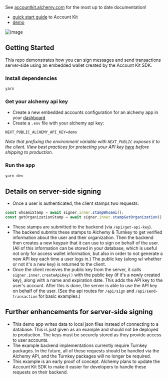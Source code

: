 See [accountkit.alchemy.com](https://accountkit.alchemy.com/) for the most up to date documentation!

- [quick start guide](https://accountkit.alchemy.com/react/quickstart) to Account Kit
- [demo](https://demo.alchemy.com/)

![image](https://github.com/user-attachments/assets/b7a820e7-1927-4bee-8eaa-52ca4af0f87a)

## Getting Started

This repo demonstrates how you can sign messages and send transactions server-side using an embedded wallet created by the Account Kit SDK.

### Install dependencies

```bash
yarn
```

### Get your alchemy api key

- Create a new embedded accounts configuration for an alchemy app in your [dashboard](https://dashboard.alchemy.com/accounts)
- Create a `.env` file with your alchemy api key:

```
NEXT_PUBLIC_ALCHEMY_API_KEY=demo
```

_Note that prefixing the environment variable with `NEXT_PUBLIC` exposes it to the client. View best practices for protecting your API key [here](https://accountkit.alchemy.com/resources/faqs#how-should-i-protect-my-api-key-and-policy-id-in-the-frontend) before shipping to production._

### Run the app

```bash
yarn dev
```

## Details on server-side signing

- Once a user is authenticated, the client stamps two requests:

```ts
const whoamiStamp = await signer.inner.stampWhoami();
const getOrganizationStamp = await signer.inner.stampGetOrganization();
```

- These stamps are submitted to the backend (via `/api/get-api-key`).
- The backend submits these stamps to Alchemy & Turnkey to get verified information about the user and their organization. Then the backend then creates a new keypair that it can use to sign on behalf of the user. (All of this information can be stored in your database, which is useful not only for access wallet information, but also in order to not generate a new API key each time a user logs in.) The public key (along w/ whether or not it's a new key) is returned to the client.
- Once the client receives the public key from the server, it calls `signer.inner.createApiKey()` with the public key (if it's a newly created key), along with a name and expiration date. This adds the API key to the user's account. After this is done, the server is able to use the API key on behalf of the user. (See the api routes for `/api/sign` and `/api/send-transaction` for basic examples.)

## Further enhancements for server-side signing

- This demo app writes data to local json files instead of connecting to a database. This is just given as an example and should not be deployed to production. The keys must be securely stored as they provide access to user accounts.
- The example backend implementations currently require Turnkey packages. In the future, all of these requests should be handled via the Alchemy API, and the Turnkey packages will no longer be required.
- This example is an early proof of concept. Alchemy plans to update the Account Kit SDK to make it easier for developers to handle these requests on their backend.
